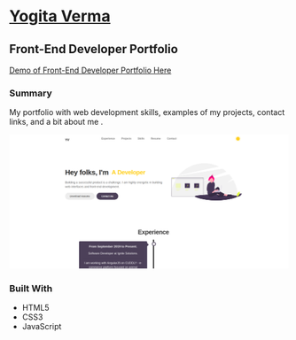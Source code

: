 # [Yogita Verma](https://yog9.github.io/portfolio)

## Front-End Developer Portfolio

[Demo of Front-End Developer Portfolio Here](https://yog9.github.io/portfolio)

### Summary

My portfolio with web development skills, examples of my projects, contact links, and a bit about me .

![](/assets/images/portfolio.png)

### Built With

- HTML5
- CSS3
- JavaScript
